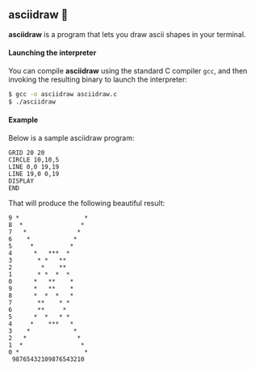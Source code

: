 ## asciidraw 🎨

**asciidraw** is a program that lets you draw ascii shapes in your terminal.

#### Launching the interpreter

You can compile **asciidraw** using the standard C compiler `gcc`, and then
invoking the resulting binary to launch the interpreter:

```bash
$ gcc -o asciidraw asciidraw.c
$ ./asciidraw
```

#### Example

Below is a sample asciidraw program:

```
GRID 20 20
CIRCLE 10,10,5
LINE 0,0 19,19
LINE 19,0 0,19
DISPLAY
END
```

That will produce the following beautiful result:

```
9 *                  *
8  *                *
7   *              *
6    *            *
5     *          *
4      *   ***  *
3       * *   **
2        *    **
1       * *  *  *
0      *   **    *
9      *   **    *
8      *  *  *   *
7       **    * *
6       **     *
5      *  *   * *
4     *    ***   *
3    *            *
2   *              *
1  *                *
0 *                  *
 98765432109876543210
```
